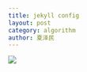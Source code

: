 ```yaml
---
title: jekyll config
layout: post
category: algorithm
author: 夏泽民
---
```

<!-- more -->
<div class="container">
	<div class="row">
	<img src="{{site.url}}{{site.baseurl}}/img/jupyterSlider.png"/>
	</div>
	<div class="row">
	</div>
</div>
